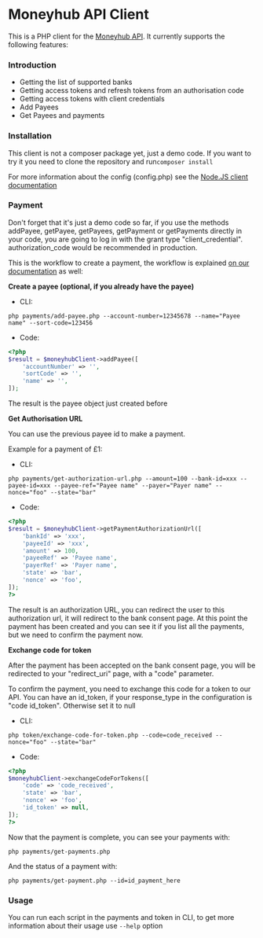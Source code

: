 # Moneyhub API Client

This is a PHP client for the [Moneyhub API](https://moneyhub.github.io/api-docs). It currently supports the following features:

### Introduction

- Getting the list of supported banks
- Getting access tokens and refresh tokens from an authorisation code
- Getting access tokens with client credentials
- Add Payees
- Get Payees and payments

### Installation
This client is not a composer package yet, just a demo code. If you want to try it you need to clone the repository
and run`composer install`

For more information about the config (config.php) see the [Node.JS client documentation](https://github.com/moneyhub/moneyhub-api-client)

### Payment
Don't forget that it's just a demo code so far, if you use the methods addPayee, getPayee, getPayees, getPayment or getPayments
 directly in your code, you are going to log in with the grant type "client_credential". 
authorization_code would be recommended in production.

This is the workflow to create a payment, 
the workflow is explained [on our documentation](https://moneyhub.github.io/api-docs/#payments-2) as well:

**Create a payee (optional, if you already have the payee)**
- CLI:

`php payments/add-payee.php --account-number=12345678 --name="Payee name" --sort-code=123456`
- Code:
```php
<?php
$result = $moneyhubClient->addPayee([
    'accountNumber' => '',
    'sortCode' => '',
    'name' => '',
]);
```
The result is the payee object just created before

**Get Authorisation URL**

You can use the previous payee id to make a payment. 

Example for a payment of £1:
- CLI:

`php payments/get-authorization-url.php --amount=100 --bank-id=xxx --payee-id=xxx --payee-ref="Payee name" --payer="Payer name" --nonce="foo" --state="bar"`

- Code:

```php
<?php
$result = $moneyhubClient->getPaymentAuthorizationUrl([
    'bankId' => 'xxx',
    'payeeId' => 'xxx',
    'amount' => 100,
    'payeeRef' => 'Payee name',
    'payerRef' => 'Payer name',
    'state' => 'bar',
    'nonce' => 'foo',
]);
?>
```

The result is an authorization URL, you can redirect the user to this authorization url, it will redirect to the bank consent page. At this point the payment has 
been created and you can see it if you list all the payments, but we need to confirm the payment now.

**Exchange code for token**

After the payment has been accepted on the bank consent page, you will be redirected to your "redirect_uri" page, with a "code" parameter.

To confirm the payment, you need to exchange this code for a token to our API.
You can have an id_token, if your response_type in the configuration is "code id_token". Otherwise set it to null

- CLI:

`php token/exchange-code-for-token.php --code=code_received --nonce="foo" --state="bar"` 

- Code:

```php
<?php
$moneyhubClient->exchangeCodeForTokens([
    'code' => 'code_received',
    'state' => 'bar',
    'nonce' => 'foo',
    'id_token' => null,
]);
?>
```
Now that the payment is complete, you can see your payments with:

`php payments/get-payments.php`

And the status of a payment with:

`php payments/get-payment.php --id=id_payment_here`

### Usage
You can run each script in the payments and token in CLI, to get more information about their usage
use `--help` option 